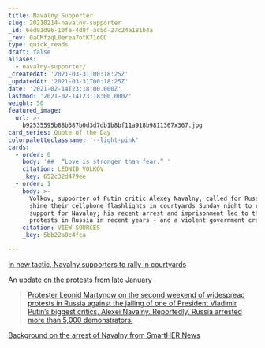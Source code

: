```yaml
---
title: Navalny Supporter
slug: 20210214-navalny-supporter
_id: 6ed91d96-10fe-4d8f-ac5d-27c24a181b4a
_rev: 0aCMfzqL0erea7otK71oCC
type: quick_reads
draft: false
aliases:
  - navalny-supporter/
_createdAt: '2021-03-31T00:18:25Z'
_updatedAt: '2021-03-31T00:18:25Z'
date: '2021-02-14T23:18:00.000Z'
lastmod: '2021-02-14T23:18:00.000Z'
weight: 50
featured_image:
  url: >-
    b92535595b88b387b0d3d7db1b8bf11a918b9811367x367.jpg
card_series: Quote of the Day
colorpaletteclassname: '--light-pink'
cards:
  - order: 0
    body: '## _“Love is stronger than fear.”_'
    citation: LEONID VOLKOV
    _key: 652c32d479ee
  - order: 1
    body: >-
      Volkov, supporter of Putin critic Alexey Navalny, called for Russians to
      shine their cellphone flashlights in courtyards Sunday night to reflect
      support for Navalny; his recent arrest and imprisonment led to the largest
      protests in Russia in recent years - and a violent government crackdown.
    citation: VIEW SOURCES
    _key: 5bb22a0c4fca

---
```

[In new tactic, Navalny supporters to rally in courtyards](https://apnews.com/article/alexei-navalny-supporters-rally-russia-338b0c0c74714144a39eb4677e39b3ca)

[An update on the protests from late January](https://smarthernews.com/article/protester-leonid-martynow-russia-2021/)

> [Protester Leonid Martynow on the second weekend of widespread protests in Russia against the jailing of one of President Vladimir Putin’s biggest critics, Alexei Navalny. Reportedly, Russia arrested more than 5,000 demonstrators.](https://smarthernews.com/article/protester-leonid-martynow-russia-2021/)





[Background on the arrest of Navalny from SmartHER News](https://smarthernews.com/article/opposition-leader-arrested/)